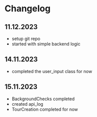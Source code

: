 # Changelog
## 11.12.2023
- setup git repo
- started with simple backend logic

## 14.11.2023
- completed the user_input class for now

## 15.11.2023
- BackgroundChecks completed 
- created api_log
- TourCreation completed for now

